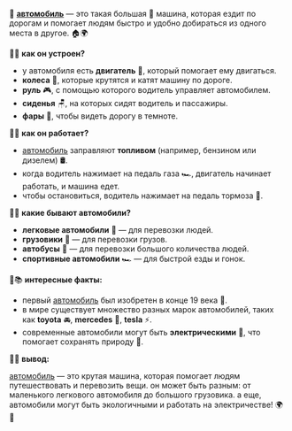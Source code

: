 🚗 **[автомобиль](car.md)** — это такая большая 🚙 машина, которая ездит по дорогам и помогает людям быстро и удобно добираться из одного места в другое. 🏠🌍

🚗🔧 **как он устроен?**

- у автомобиля есть **двигатель** 🔧, который помогает ему двигаться.
- **колеса** 🎡, которые крутятся и катят машину по дороге.
- **руль** 🎮, с помощью которого водитель управляет автомобилем.
- **сиденья** 🪑, на которых сидят водитель и пассажиры.
- **фары** 🚥, чтобы видеть дорогу в темноте.

🚗💨 **как он работает?**

- [автомобиль](car.md) заправляют **топливом** (например, бензином или дизелем) 🛢️.
- когда водитель нажимает на педаль газа 🏎️, двигатель начинает работать, и машина едет.
- чтобы остановиться, водитель нажимает на педаль тормоза 🚦.

🚗🚙 **какие бывают автомобили?**

- **легковые автомобили** 🚗 — для перевозки людей.
- **грузовики** 🚚 — для перевозки грузов.
- **автобусы** 🚌 — для перевозки большого количества людей.
- **спортивные автомобили** 🏎️ — для быстрой езды и гонок.

🚗📚 **интересные факты:**

- первый [автомобиль](car.md) был изобретен в конце 19 века 📅.
- в мире существует множество разных марок автомобилей, таких как **toyota** 🚘, **mercedes** 🚙, **tesla** ⚡.
- современные автомобили могут быть **электрическими** 🔋, что помогает сохранять природу 🌳.

🚗🎉 **вывод:**

[автомобиль](car.md) — это крутая машина, которая помогает людям путешествовать и перевозить вещи. он может быть разным: от маленького легкового автомобиля до большого грузовика. а еще, автомобили могут быть экологичными и работать на электричестве! 🌍💚